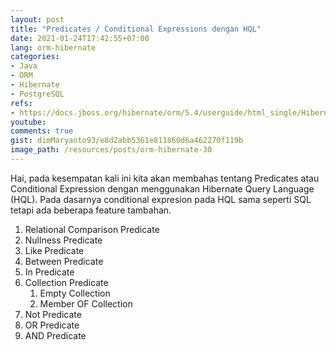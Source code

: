 ```yaml
---
layout: post
title: "Predicates / Conditional Expressions dengan HQL"
date: 2021-01-24T17:42:55+07:00
lang: orm-hibernate
categories:
- Java
- ORM
- Hibernate
- PostgreSQL
refs: 
- https://docs.jboss.org/hibernate/orm/5.4/userguide/html_single/Hibernate_User_Guide.html#hql-conditional-expressions
youtube: 
comments: true
gist: dimMaryanto93/e8d2abb5361e811860d6a462270f119b
image_path: /resources/posts/orm-hibernate-30
---
```


Hai, pada kesempatan kali ini kita akan membahas tentang Predicates atau Conditional Expression dengan menggunakan Hibernate Query Language (HQL). Pada dasarnya conditional expresion pada HQL sama seperti SQL tetapi ada beberapa feature tambahan.

1. Relational Comparison Predicate
2. Nullness Predicate
3. Like Predicate
4. Between Predicate
5. In Predicate
6. Collection Predicate
    1. Empty Collection
    2. Member OF Collection
7. Not Predicate
8. OR Predicate
9. AND Predicate